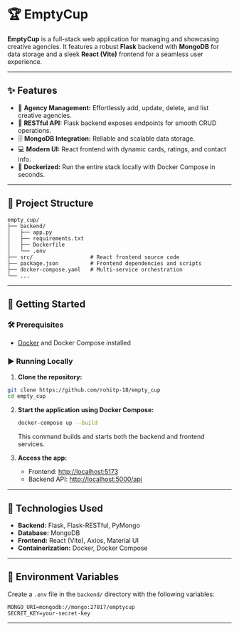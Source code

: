 # 🏆 EmptyCup

**EmptyCup** is a full-stack web application for managing and showcasing creative agencies. It features a robust **Flask** backend with **MongoDB** for data storage and a sleek **React (Vite)** frontend for a seamless user experience.

---

## ✨ Features

- 🎨 **Agency Management:** Effortlessly add, update, delete, and list creative agencies.
- 🔗 **RESTful API:** Flask backend exposes endpoints for smooth CRUD operations.
- 🗄️ **MongoDB Integration:** Reliable and scalable data storage.
- 💻 **Modern UI:** React frontend with dynamic cards, ratings, and contact info.
- 🐳 **Dockerized:** Run the entire stack locally with Docker Compose in seconds.

---

## 📁 Project Structure

```
empty_cup/
├── backend/
│   ├── app.py
│   ├── requirements.txt
│   ├── Dockerfile
│   └── .env
├── src/                  # React frontend source code
├── package.json          # Frontend dependencies and scripts
├── docker-compose.yaml   # Multi-service orchestration
└── ...
```

---

## 🚀 Getting Started

### 🛠️ Prerequisites

- [Docker](https://www.docker.com/products/docker-desktop) and Docker Compose installed

### ▶️ Running Locally

1. **Clone the repository:**

```sh
git clone https://github.com/rohitp-18/empty_cup
cd empty_cup
```

2. **Start the application using Docker Compose:**

   ```sh
   docker-compose up --build
   ```

   This command builds and starts both the backend and frontend services.

3. **Access the app:**

   - Frontend: [http://localhost:5173](http://localhost:5173)
   - Backend API: [http://localhost:5000/api](http://localhost:5000/api)

---

## 🧩 Technologies Used

- **Backend:** Flask, Flask-RESTful, PyMongo
- **Database:** MongoDB
- **Frontend:** React (Vite), Axios, Material UI
- **Containerization:** Docker, Docker Compose

---

## 📝 Environment Variables

Create a `.env` file in the `backend/` directory with the following variables:

```
MONGO_URI=mongodb://mongo:27017/emptycup
SECRET_KEY=your-secret-key
```

---
